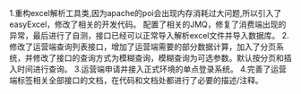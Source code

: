 1.重构excel解析工具类,因为apache的poi会出现内存消耗过大问题,所以引入了easyExcel，修改了相关的开发代码。 配置了相关的JMQ，修复了消费端出现的异常，最后进行了自测，接口已经可以正常导入解析excel文件并导入数据库。
2.修改了运营端查询列表接口，增加了运营端需要的部分数据计算，加入了分页系统，并修改了接口的查询方式为模糊查询，模糊查询为可选参数。默认按分页和插入时间进行查询。
3.运营端申请并接入正式环境的单点登录系统。
4.完善了运营端标签相关全部接口的文档，在代码和文档处都进行了必要的描述/注释。